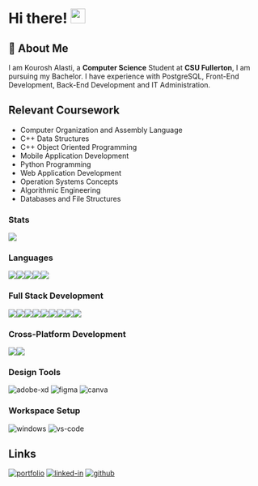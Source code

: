# Hi there! <img src="https://media.giphy.com/media/hvRJCLFzcasrR4ia7z/giphy.gif" width="29px" height="29px">

## 🚀 About Me

I am Kourosh Alasti, a **Computer Science** Student at **CSU Fullerton**, I am pursuing my Bachelor. I have experience with PostgreSQL, Front-End Development, Back-End Development and IT Administration.

## Relevant Coursework
- Computer Organization and Assembly Language
- C++ Data Structures
- C++ Object Oriented Programming
- Mobile Application Development
- Python Programming
- Web Application Development
- Operation Systems Concepts
- Algorithmic Engineering
- Databases and File Structures

### Stats
<img src="https://github-readme-stats.vercel.app/api?username=kourosh-alasti&theme=gotham&show_icons=true&count_private=true">

### Languages
<img src="https://img.shields.io/badge/javascript-%23323330.svg?style=for-the-badge&logo=javascript&logoColor=%23F7DF1E"><img src="https://img.shields.io/badge/typescript-%23007ACC.svg?style=for-the-badge&logo=typescript&logoColor=white"><img src="https://img.shields.io/badge/python-3670A0?style=for-the-badge&logo=python&logoColor=ffdd54"><img src="https://img.shields.io/badge/dart-%230175C2.svg?style=for-the-badge&logo=dart&logoColor=white"><img src="https://img.shields.io/badge/c++-%2300599C.svg?style=for-the-badge&logo=c%2B%2B&logoColor=white">

### Full Stack Development
<img src="https://img.shields.io/badge/html5-%23E34F26.svg?style=for-the-badge&logo=html5&logoColor=white"><img src="https://img.shields.io/badge/css3-%231572B6.svg?style=for-the-badge&logo=css3&logoColor=white"><img src="https://img.shields.io/badge/SASS-hotpink.svg?style=for-the-badge&logo=SASS&logoColor=white"><img src="https://img.shields.io/badge/Next-black?style=for-the-badge&logo=next.js&logoColor=white"><img src="https://img.shields.io/badge/tailwindcss-%2338B2AC.svg?style=for-the-badge&logo=tailwind-css&logoColor=white"><img src="https://img.shields.io/badge/react-%2320232a.svg?style=for-the-badge&logo=react&logoColor=%2361DAFB"><img src="https://img.shields.io/badge/node.js-6DA55F?style=for-the-badge&logo=node.js&logoColor=white"><img src="https://img.shields.io/badge/express.js-%23404d59.svg?style=for-the-badge&logo=express&logoColor=%2361DAFB"><img src="https://img.shields.io/badge/styled--components-DB7093?style=for-the-badge&logo=styled-components&logoColor=white">

### Cross-Platform Development
<img src="https://img.shields.io/badge/Flutter-%2302569B.svg?style=for-the-badge&logo=Flutter&logoColor=white"><img src="https://img.shields.io/badge/react_native-%2320232a.svg?style=for-the-badge&logo=react&logoColor=%2361DAFB">


### Design Tools
![adobe-xd](https://img.shields.io/badge/adobe_xd-470137?style=for-the-badge&logo=adobe-xd&logoColor=white)
![figma](https://img.shields.io/badge/figma-000000?style=for-the-badge&logo=figma&logoColor=white)
![canva](https://img.shields.io/badge/canva-00C4CC?style=for-the-badge&logo=canva&logoColor=white)


### Workspace Setup
![windows](https://img.shields.io/badge/Windows_10-0078D6?style=for-the-badge&logo=windows&logoColor=white)
![vs-code](https://img.shields.io/badge/VS_Code-007ACC?style=for-the-badge&logo=Visual-Studio-Code&logoColor=white)

## Links
[![portfolio](https://img.shields.io/badge/Portfolio-5340ff?style=for-the-badge&logo=Google-chrome&logoColor=white)](https://kouroshalasti.com/) [![linked-in](https://img.shields.io/badge/Linked_In-0077B5?style=for-the-badge&logo=LinkedIn&logoColor=white)](https://www.linkedin.com/in/kourosh-alasti/) [![github](https://img.shields.io/badge/GitHub-000000?style=for-the-badge&logo=GitHub&logoColor=white)](https://github.com/kourosh-alasti)
